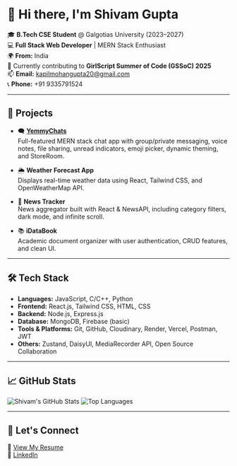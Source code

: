 # 👋 Hi there, I'm Shivam Gupta

🎓 **B.Tech CSE Student** @ Galgotias University (2023–2027)  
💻 **Full Stack Web Developer** | MERN Stack Enthusiast  
🌍 **From:** India  
🚀 Currently contributing to **GirlScript Summer of Code (GSSoC) 2025**  
📫 **Email:** kapilmohangupta20@gmail.com  
📞 **Phone:** +91 9335791524  

---

## 🚀 Projects

- 🗨️ **[YemmyChats](https://github.com/shivamgupta951/YemmyChats)**  
  Full-featured MERN stack chat app with group/private messaging, voice notes, file sharing, unread indicators, emoji picker, dynamic theming, and StoreRoom.

- 🌦️ **Weather Forecast App**  
  Displays real-time weather data using React, Tailwind CSS, and OpenWeatherMap API.

- 📰 **News Tracker**  
  News aggregator built with React & NewsAPI, including category filters, dark mode, and infinite scroll.

- 📚 **iDataBook**  
  Academic document organizer with user authentication, CRUD features, and clean UI.

---

## 🛠️ Tech Stack

- **Languages:** JavaScript, C/C++, Python  
- **Frontend:** React.js, Tailwind CSS, HTML, CSS  
- **Backend:** Node.js, Express.js  
- **Database:** MongoDB, Firebase (basic)  
- **Tools & Platforms:** Git, GitHub, Cloudinary, Render, Vercel, Postman, JWT  
- **Others:** Zustand, DaisyUI, MediaRecorder API, Open Source Collaboration

---

## 📈 GitHub Stats

![Shivam's GitHub Stats](https://github-readme-stats.vercel.app/api?username=shivamgupta951&show_icons=true&theme=radical)
![Top Languages](https://github-readme-stats.vercel.app/api/top-langs/?username=shivamgupta951&layout=compact&theme=radical)

---

## 🤝 Let's Connect

📄 [View My Resume](https://docs.google.com/document/d/1Mc3LQ1aJP8TjV-zIpDFkefILu_ctRhht/edit?usp=sharing&ouid=109956806891477297940&rtpof=true&sd=true)  
🔗 [LinkedIn](https://www.linkedin.com/in/shivam-gupta-199203339/)
